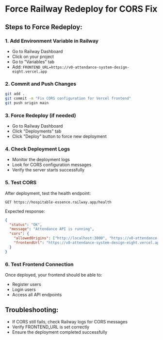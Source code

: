 # Force Railway Redeploy for CORS Fix

## Steps to Force Redeploy:

### 1. Add Environment Variable in Railway
- Go to Railway Dashboard
- Click on your project
- Go to "Variables" tab
- Add: `FRONTEND_URL=https://v0-attendance-system-design-eight.vercel.app`

### 2. Commit and Push Changes
```bash
git add .
git commit -m "Fix CORS configuration for Vercel frontend"
git push origin main
```

### 3. Force Redeploy (if needed)
- Go to Railway Dashboard
- Click "Deployments" tab
- Click "Deploy" button to force new deployment

### 4. Check Deployment Logs
- Monitor the deployment logs
- Look for CORS configuration messages
- Verify the server starts successfully

### 5. Test CORS
After deployment, test the health endpoint:
```
GET https://hospitable-essence.railway.app/health
```

Expected response:
```json
{
  "status": "OK",
  "message": "Attendance API is running",
  "cors": {
    "allowedOrigins": ["http://localhost:3000", "https://v0-attendance-system-design-eight.vercel.app", ...],
    "frontendUrl": "https://v0-attendance-system-design-eight.vercel.app"
  }
}
```

### 6. Test Frontend Connection
Once deployed, your frontend should be able to:
- Register users
- Login users
- Access all API endpoints

## Troubleshooting:
- If CORS still fails, check Railway logs for CORS messages
- Verify FRONTEND_URL is set correctly
- Ensure the deployment completed successfully 
